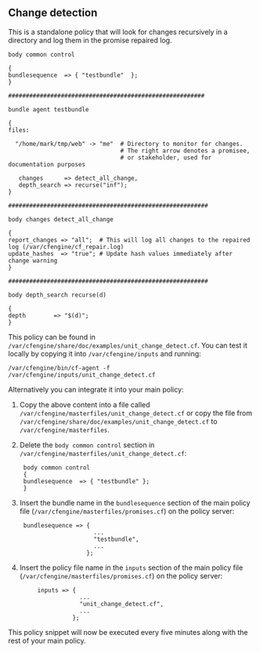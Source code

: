 ## Change detection

This is a standalone policy that will look for changes recursively in a directory and log them in the promise repaired log.

    body common control

    {
    bundlesequence  => { "testbundle"  };
    }

    ########################################################

    bundle agent testbundle

    {
    files:

      "/home/mark/tmp/web" -> "me"  # Directory to monitor for changes.
                                    # The right arrow denotes a promisee,
                                    # or stakeholder, used for documentation purposes

       changes      => detect_all_change,
       depth_search => recurse("inf");
    }

    #########################################################

    body changes detect_all_change

    {
    report_changes => "all";  # This will log all changes to the repaired log (/var/cfengine/cf_repair.log)
    update_hashes  => "true"; # Update hash values immediately after change warning
    }

    #########################################################

    body depth_search recurse(d)

    {
    depth        => "$(d)";
    }

This policy can be found in `/var/cfengine/share/doc/examples/unit_change_detect.cf`. You can test it locally by copying it into `/var/cfengine/inputs` and running:

	/var/cfengine/bin/cf-agent -f /var/cfengine/inputs/unit_change_detect.cf

Alternatively you can integrate it into your main policy:

1. Copy the above content into a file called `/var/cfengine/masterfiles/unit_change_detect.cf` or copy the file from `/var/cfengine/share/doc/examples/unit_change_detect.cf` to `/var/cfengine/masterfiles`.

2. Delete the `body common control` section in `/var/cfengine/masterfiles/unit_change_detect.cf`:

		body common control
		{
		bundlesequence  => { "testbundle" };
		}

3. Insert the bundle name in the `bundlesequence` section of the main policy file (`/var/cfengine/masterfiles/promises.cf`) on the policy server:

	    bundlesequence => {
		                    ...
		                    "testbundle",
		                    ...
		                  };

4. Insert the policy file name in the `inputs` section of the main policy file (`/var/cfengine/masterfiles/promises.cf`) on the policy server:

            inputs => {
                        ...
                        "unit_change_detect.cf",
                        ...
                      };

This policy snippet will now be executed every five minutes along with the rest of your main policy.
